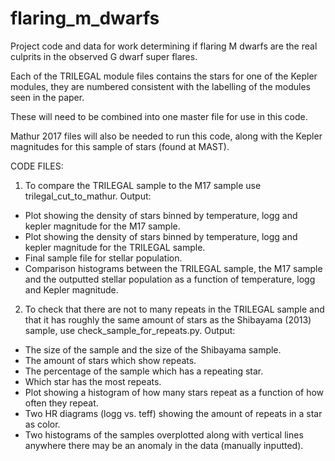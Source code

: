 # flaring_m_dwarfs
Project code and data for work determining if flaring M dwarfs are the real culprits in the observed G dwarf super flares.

Each of the TRILEGAL module files contains the stars for one of the Kepler modules, they are numbered consistent with the labelling of the modules seen in the paper. 

These will need to be combined into one master file for use in this code. 

Mathur 2017 files will also be needed to run this code, along with the Kepler magnitudes for this sample of stars (found at MAST). 

CODE FILES: 
1) To compare the TRILEGAL sample to the M17 sample use trilegal_cut_to_mathur. 
Output:
- Plot showing the density of stars binned by temperature, logg and kepler magnitude for the M17 sample.
- Plot showing the density of stars binned by temperature, logg and kepler magnitude for the TRILEGAL sample. 
- Final sample file for stellar population. 
- Comparison histograms between the TRILEGAL sample, the M17 sample and the outputted stellar population as a function of temperature, logg and Kepler magnitude. 

2) To check that there are not to many repeats in the TRILEGAL sample and that it has roughly the same amount of stars as the Shibayama (2013) sample, use check_sample_for_repeats.py. 
Output: 
- The size of the sample and the size of the Shibayama sample. 
- The amount of stars which show repeats.
- The percentage of the sample which has a repeating star. 
- Which star has the most repeats.
- Plot showing a histogram of how many stars repeat as a function of how often they repeat. 
- Two HR diagrams (logg vs. teff) showing the amount of repeats in a star as color. 
- Two histograms of the samples overplotted along with vertical lines anywhere there may be an anomaly in the data (manually inputted). 
